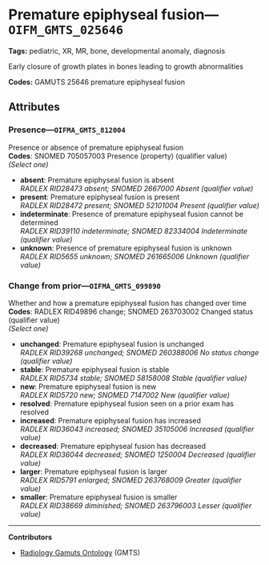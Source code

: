 # Premature epiphyseal fusion—`OIFM_GMTS_025646`

**Tags:** pediatric, XR, MR, bone, developmental anomaly, diagnosis

Early closure of growth plates in bones leading to growth abnormalities

**Codes:** GAMUTS 25646 premature epiphyseal fusion

## Attributes

### Presence—`OIFMA_GMTS_812004`

Presence or absence of premature epiphyseal fusion  
**Codes**: SNOMED 705057003 Presence (property) (qualifier value)  
*(Select one)*

- **absent**: Premature epiphyseal fusion is absent  
_RADLEX RID28473 absent; SNOMED 2667000 Absent (qualifier value)_
- **present**: Premature epiphyseal fusion is present  
_RADLEX RID28472 present; SNOMED 52101004 Present (qualifier value)_
- **indeterminate**: Presence of premature epiphyseal fusion cannot be determined  
_RADLEX RID39110 indeterminate; SNOMED 82334004 Indeterminate (qualifier value)_
- **unknown**: Presence of premature epiphyseal fusion is unknown  
_RADLEX RID5655 unknown; SNOMED 261665006 Unknown (qualifier value)_

### Change from prior—`OIFMA_GMTS_099890`

Whether and how a premature epiphyseal fusion has changed over time  
**Codes**: RADLEX RID49896 change; SNOMED 263703002 Changed status (qualifier value)  
*(Select one)*

- **unchanged**: Premature epiphyseal fusion is unchanged  
_RADLEX RID39268 unchanged; SNOMED 260388006 No status change (qualifier value)_
- **stable**: Premature epiphyseal fusion is stable  
_RADLEX RID5734 stable; SNOMED 58158008 Stable (qualifier value)_
- **new**: Premature epiphyseal fusion is new  
_RADLEX RID5720 new; SNOMED 7147002 New (qualifier value)_
- **resolved**: Premature epiphyseal fusion seen on a prior exam has resolved  
- **increased**: Premature epiphyseal fusion has increased  
_RADLEX RID36043 increased; SNOMED 35105006 Increased (qualifier value)_
- **decreased**: Premature epiphyseal fusion has decreased  
_RADLEX RID36044 decreased; SNOMED 1250004 Decreased (qualifier value)_
- **larger**: Premature epiphyseal fusion is larger  
_RADLEX RID5791 enlarged; SNOMED 263768009 Greater (qualifier value)_
- **smaller**: Premature epiphyseal fusion is smaller  
_RADLEX RID38669 diminished; SNOMED 263796003 Lesser (qualifier value)_

---

**Contributors**

- [Radiology Gamuts Ontology](https://gamuts.net/) (GMTS)